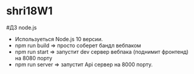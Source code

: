 # shri18W1

#ДЗ node.js
* Используеться Node.js 10 версии.
* npm run build => просто соберет бандл вебпаком
* npm run start => запустит dev сервер вебпака (поднимит фронтенд) на 8080 порту
* npm run server => запустит Api сервер на 8000 порту.

